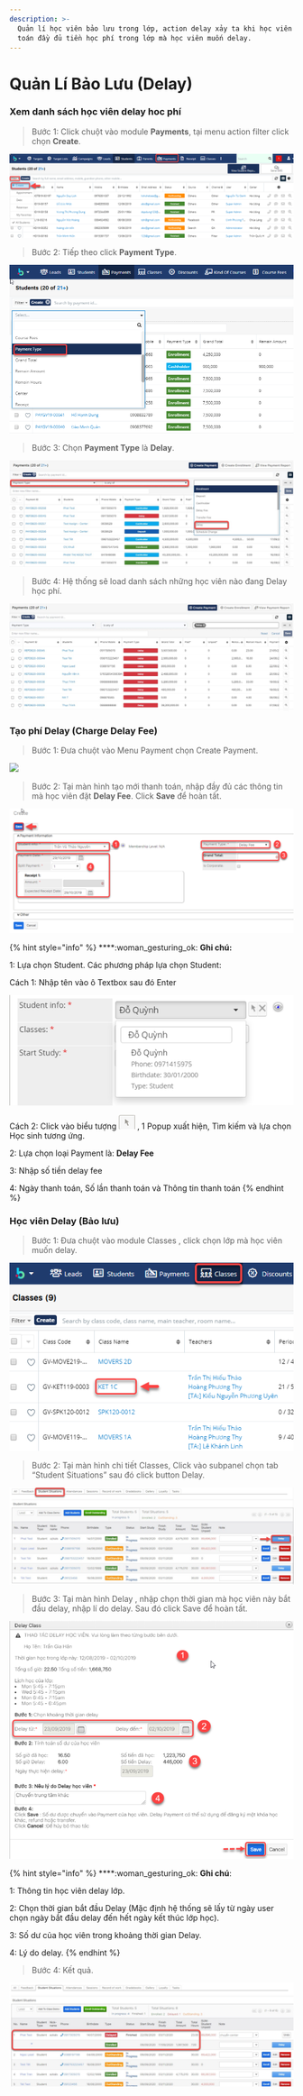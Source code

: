 ```yaml
---
description: >-
  Quản lí học viên bảo lưu trong lớp, action delay xảy ta khi học viên đã thanh
  toán đầy đủ tiền học phí trong lớp mà học viên muốn delay.
---
```


# Quản Lí Bảo Lưu (Delay)

### Xem danh sách học viên delay hoc phí

> Bước 1:&#x20;
> Click chuột vào module **Payments**, tại menu action filter click chọn **Create**.

![](../../.gitbook/assets/xemdelay1.png)

> Bước 2: Tiếp theo click **Payment Type**.

![](../../.gitbook/assets/xemde;ay2.png)

> Bước 3: Chọn **Payment Type** là **Delay**.

![](../../.gitbook/assets/delay3.jpg)

> Bước 4: Hệ thống sẽ load danh sách những học viên nào đang Delay học phí.

![](../../.gitbook/assets/delay4.jpg)

### Tạo phí Delay (Charge Delay Fee)

> Bước 1: Đưa chuột vào Menu Payment chọn Create Payment.

![](../../.gitbook/assets/tạodelay1.png)

> Bước 2: Tại màn hình tạo mới thanh toán, nhập đầy đủ các thông tin mà học viên đặt **Delay Fee**. Click **Save** để hoàn tất.

![](../../.gitbook/assets/taodelay2.png)

{% hint style="info" %}
****:woman\_gesturing\_ok: **Ghi chú:**

1: Lựa chọn Student. Các phương pháp lựa chọn Student:

Cách 1: Nhập tên vào ô Textbox sau đó Enter

![](../../.gitbook/assets/Enroll3.png)&#x20;


Cách 2: Click vào biểu tượng ![](../../.gitbook/assets/Enroll4.png) , 1 Popup xuất hiện, Tìm kiếm và lựa chọn Học sinh tương ứng.

2: Lựa chọn loại Payment là: **Delay Fee**

3: Nhập số tiền delay fee

4: Ngày thanh toán, Số lần thanh toán và Thông tin thanh toán
{% endhint %}

### Học viên Delay (Bảo lưu)

> Bước 1: Đưa chuột vào module Classes , click chọn lớp mà học viên muốn delay.

![](../../.gitbook/assets/HVdelay1.png)

> Bước 2: Tại màn hình chi tiết Classes, Click vào subpanel chọn tab “Student Situations” sau đó click button Delay.

![](../../.gitbook/assets/delay.jpg)

> Bước 3: Tại màn hình Delay , nhập chọn thời gian mà học viên này bắt đầu delay, nhập lí do delay. Sau đó click Save để hoàn tất.

![](<../../.gitbook/assets/5 (3).png>)

{% hint style="info" %}
****:woman\_gesturing\_ok: **Ghi chú**:

1: Thông tin học viên delay lớp.

2: Chọn thời gian bắt đầu Delay (Mặc định hệ thống sẽ lấy từ ngày user chọn ngày bắt đầu delay đến hết ngày kết thúc lớp học).&#x20;

3: Số dư của học viên trong khoảng thời gian Delay.

4: Lý do delay.
{% endhint %}

> Bước 4: Kết quả.

![](../../.gitbook/assets/delay2.jpg)
